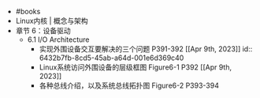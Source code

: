 - #books
- Linux内核 | 概念与架构
- 章节 6：设备驱动
	- 6.1 I/O Architecture
		- 实现外围设备交互要解决的三个问题 P391-392 [[Apr 9th, 2023]]
		  id:: 6432b7fb-8cd5-45ab-a64d-001e6d369c40
		- Linux系统访问外围设备的层级框图 Figure6-1 P392 [[Apr 9th, 2023]]
		- 各种总线介绍，以及系统总线拓扑图 Figure6-2  P393-394